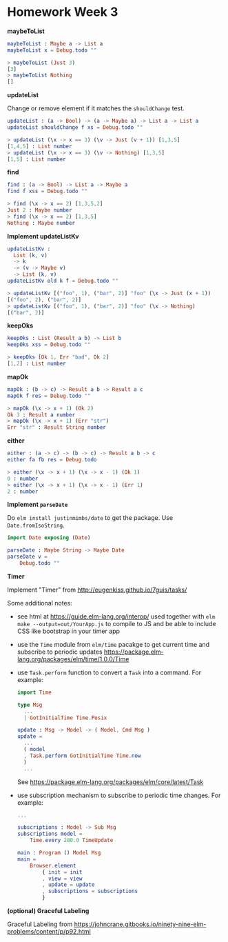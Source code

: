 # Homework Week 3

**maybeToList**

```elm
maybeToList : Maybe a -> List a
maybeToList x = Debug.todo ""

> maybeToList (Just 3)
[3]
> maybeToList Nothing
[]
```

**updateList**

Change or remove element if it matches the `shouldChange` test.

```elm
updateList : (a -> Bool) -> (a -> Maybe a) -> List a -> List a
updateList shouldChange f xs = Debug.todo ""

> updateList (\x -> x == 3) (\v -> Just (v + 1)) [1,3,5]
[1,4,5] : List number
> updateList (\x -> x == 3) (\v -> Nothing) [1,3,5]
[1,5] : List number
```

**find**

```elm
find : (a -> Bool) -> List a -> Maybe a
find f xss = Debug.todo ""

> find (\x -> x == 2) [1,3,5,2]
Just 2 : Maybe number
> find (\x -> x == 2) [1,3,5]
Nothing : Maybe number
```

**Implement updateListKv**

```elm
updateListKv :
  List (k, v)
  -> k
  -> (v -> Maybe v)
  -> List (k, v)
updateListKv old k f = Debug.todo ""

> updateListKv [("foo", 1), ("bar", 2)] "foo" (\x -> Just (x + 1))
[("foo", 2), ("bar", 2)]
> updateListKv [("foo", 1), ("bar", 2)] "foo" (\x -> Nothing)
[("bar", 2)]
```

**keepOks**

```elm
keepOks : List (Result a b) -> List b
keepOks xss = Debug.todo ""

> keepOks [Ok 1, Err "bad", Ok 2]
[1,2] : List number
```

**mapOk**

```elm
mapOk : (b -> c) -> Result a b -> Result a c
mapOk f res = Debug.todo ""

> mapOk (\x -> x + 1) (Ok 2)
Ok 3 : Result a number
> mapOk (\x -> x + 1) (Err "str")
Err "str" : Result String number
```

**either**

```elm
either : (a -> c) -> (b -> c) -> Result a b -> c
either fa fb res = Debug.todo

> either (\x -> x + 1) (\x -> x - 1) (Ok 1)
0 : number
> either (\x -> x + 1) (\x -> x - 1) (Err 1)
2 : number
```

**Implement `parseDate`**

Do `elm install justinmimbs/date` to get the package. Use
`Date.fromIsoString`.

```elm
import Date exposing (Date)

parseDate : Maybe String -> Maybe Date
parseDate v =
    Debug.todo ""
```

**Timer**

Implement "Timer" from http://eugenkiss.github.io/7guis/tasks/

Some additional notes:

- see html at https://guide.elm-lang.org/interop/ used together with
  `elm make --output=out/YourApp.js` to compile to JS and be able to
  include CSS like bootstrap in your timer app
- use the `Time` module from `elm/time` pacakge to get current time
  and subscribe to periodic updates
  https://package.elm-lang.org/packages/elm/time/1.0.0/Time
- use `Task.perform` function to convert a `Task` into a command.
  For example:

  ```elm
  import Time

  type Msg
    ...
    | GotInitialTime Time.Posix

  update : Msg -> Model -> ( Model, Cmd Msg )
  update =
    ...
    ( model
    , Task.perform GotInitialTime Time.now
    )
    ...
  ```

  See https://package.elm-lang.org/packages/elm/core/latest/Task
- use subscription mechanism to subscribe to periodic time changes. For example:

  ```elm
  ...

  subscriptions : Model -> Sub Msg
  subscriptions model =
      Time.every 200.0 TimeUpdate

  main : Program () Model Msg
  main =
      Browser.element
          { init = init
          , view = view
          , update = update
          , subscriptions = subscriptions
          }
  ```

**(optional) Graceful Labeling**

Graceful Labeling from
https://johncrane.gitbooks.io/ninety-nine-elm-problems/content/p/p92.html
